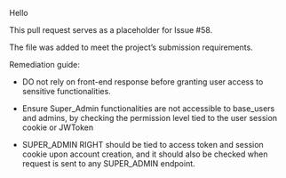 Hello

This pull request serves as a placeholder for Issue #58.

The file was added to meet the project’s submission requirements.

Remediation guide:

- DO not rely on front-end response before granting user access to sensitive functionalities.

- Ensure Super_Admin functionalities are not accessible to base_users and admins, by checking the permission level tied to the user session cookie or JWToken 

- SUPER_ADMIN RIGHT should be tied to access token and session cookie upon account creation, and it should also be checked when request is sent to any SUPER_ADMIN endpoint.
